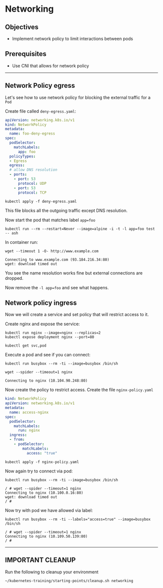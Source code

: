 # Networking

## Objectives

- Implement network policy to limit interactions between pods

## Prerequisites

- Use CNI that allows for network policy

---

## Network Policy egress

Let's see how to use network policy for blocking the external traffic for a `Pod`

Create file called `deny-egress.yaml`:
```yaml
apiVersion: networking.k8s.io/v1
kind: NetworkPolicy
metadata:
  name: foo-deny-egress
spec:
  podSelector:
    matchLabels:
      app: foo
  policyTypes:
  - Egress
  egress:
  # allow DNS resolution
  - ports:
    - port: 53
      protocol: UDP
    - port: 53
      protocol: TCP
```

```shell
kubectl apply -f deny-egress.yaml
```

This file blocks all the outgoing traffic except DNS resolution.

Now start the pod that matches label `app=foo`

```shell
kubectl run --rm --restart=Never --image=alpine -i -t -l app=foo test -- ash
```

In container run:
```shell
wget --timeout 1 -O- http://www.example.com
```

```console
Connecting to www.example.com (93.184.216.34:80)
wget: download timed out
```

You see the name resolution works fine but external connections are dropped.

Now remove the `-l app=foo` and see what happens.

## Network policy ingress

Now we will create a service and set policy that will restrict access to it.

Create nginx and expose the service:

```shell
kubectl run nginx --image=nginx --replicas=2
kubectl expose deployment nginx --port=80

kubectl get svc,pod
```

Execute a pod and see if you can connect:
```shell
kubectl run busybox --rm -ti --image=busybox /bin/sh
```

```console
wget --spider --timeout=1 nginx

Connecting to nginx (10.104.90.248:80)
```

Now create the policy to restrict access. Create the file `nginx-policy.yaml`

```yaml
kind: NetworkPolicy
apiVersion: networking.k8s.io/v1
metadata:
  name: access-nginx
spec:
  podSelector:
    matchLabels:
      run: nginx
  ingress:
  - from:
    - podSelector:
        matchLabels:
          access: "true"
```

```
kubectl apply -f nginx-policy.yaml
```

Now again try to connect via pod:

```shell
kubectl run busybox --rm -ti --image=busybox /bin/sh
```

```console
/ # wget --spider --timeout=1 nginx
Connecting to nginx (10.100.0.16:80)
wget: download timed out
/ #
```

Now try with pod we have allowed via label:

```shell
kubectl run busybox --rm -ti --labels="access=true" --image=busybox /bin/sh
```

```console
/ # wget --spider --timeout=1 nginx
Connecting to nginx (10.109.50.139:80)
/ #
```

---

## **IMPORTANT CLEANUP**
Run the following to cleanup your environment

```shell
~/kubernetes-training/starting-points/cleanup.sh networking
```
